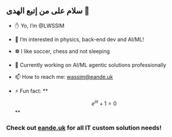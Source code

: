 ##                       سلام على من إتبع الهدى 👋
- ✋ Yo, I’m @LWSSIM

- 👀 I’m interested in physics, back-end dev and AI/ML!

- ⚽ I like soccer, chess and not sleeping

- 🔭 Currently working on AI/ML agentic solutions professionally

- 📫 How to reach me: wassim@eande.uk

- ⚡ Fun fact: ** $$e^{i\pi} + 1 = 0$$ **

### Check out [eande.uk](https://eande.uk) for all IT custom solution needs!
